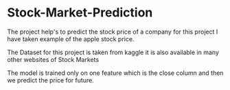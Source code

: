 # Stock-Market-Prediction
The project help's to predict the stock price of a company for this project I have taken example of the apple stock price.

The Dataset for this project is taken from kaggle it is also available in many other websites of Stock Markets

The model is trained only on one feature which is the close column and then we predict the price for future.
